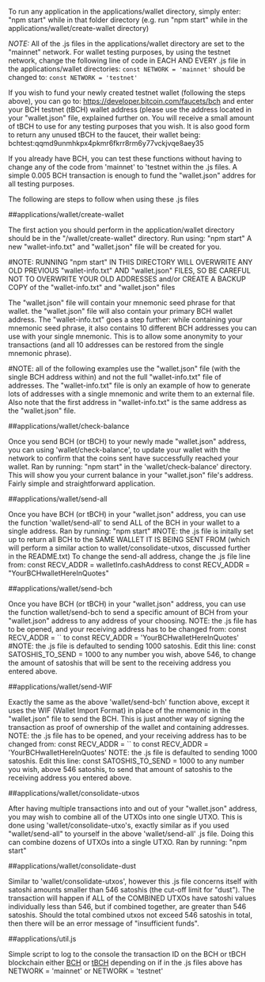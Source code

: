 To run any application in the applications/wallet directory, simply enter:
"npm start"
while in that folder directory (e.g. run "npm start" while in the
applications/wallet/create-wallet directory)

*NOTE:*
All of the .js files in the applications/wallet directory are set to the
"mainnet" network. For wallet testing purposes, by using the testnet network,
change the following line of code in EACH AND EVERY .js file in the
applications/wallet directories:
`const NETWORK = 'mainnet'`
should be changed to:
`const NETWORK = 'testnet'`

If you wish to fund your newly created testnet wallet (following the steps above),
you can go to:
https://developer.bitcoin.com/faucets/bch
and enter your BCH testnet (tBCH) wallet address (please use the address located
in your "wallet.json" file, explained further on. You will receive a small amount
of tBCH to use for any testing purposes that you wish.
It is also good form to return any unused tBCH to the faucet, their wallet being:
bchtest:qqmd9unmhkpx4pkmr6fkrr8rm6y77vckjvqe8aey35

If you already have BCH, you can test these functions without having to change
any of the code from 'mainnet' to 'testnet within the .js files. A simple 0.005
BCH transaction is enough to fund the "wallet.json" addres for all testing
purposes.


The following are steps to follow when using these .js files


##applications/wallet/create-wallet

The first action you should perform in the application/wallet directory
should be in the "/wallet/create-wallet" directory. Run using:
"npm start"
A new "wallet-info.txt" and "wallet.json" file will be created for you.

#NOTE:
RUNNING "npm start" IN THIS DIRECTORY WILL OVERWRITE ANY OLD PREVIOUS
"wallet-info.txt" AND "wallet.json" FILES, SO BE CAREFUL NOT TO OVERWRITE
YOUR OLD ADDRESSES and/or CREATE A BACKUP COPY of the "wallet-info.txt"
and "wallet.json" files

The "wallet.json" file will contain your mnemonic seed phrase for that wallet.
the "wallet.json" file will also contain your primary BCH wallet address.
The "wallet-info.txt" goes a step further: while containing your mnemonic
seed phrase, it also contains 10 different BCH addresses you can use with your
single mnemonic. This is to allow some anonymity to your transactions
(and all 10 addresses can be restored from the single mnemonic phrase).

#NOTE:
all of the following examples use the "wallet.json" file (with the single
BCH address within) and not the full "wallet-info.txt" file of addresses.
The "wallet-info.txt" file is only an example of how to generate lots of
addresses with a single mnemonic and write them to an external file. Also
note that the first address in "wallet-info.txt" is the same address as the
"wallet.json" file.


##applications/wallet/check-balance

Once you send BCH (or tBCH) to your newly made "wallet.json" address, you can
using 'wallet/check-balance', to update your wallet with the network to
confirm that the coins sent have successfully reached your wallet. Ran by running:
"npm start"
in the 'wallet/check-balance' directory. This will show you your current balance
in your "wallet.json" file's address. Fairly simple and straightforward
application.


##applications/wallet/send-all

Once you have BCH (or tBCH) in your "wallet.json" address, you can use the function
'wallet/send-all' to send ALL of the BCH in your wallet to a single address.
Ran by running:
"npm start"
#NOTE:
the .js file is initally set up to return all BCH to the SAME WALLET IT IS
BEING SENT FROM (which will perform a similar action to wallet/consolidate-utxos,
discussed further in the README.txt)
To change the send-all address, change the .js file line from:
const RECV_ADDR = walletInfo.cashAddress
to
const RECV_ADDR = "YourBCHwalletHereInQuotes"


##applications/wallet/send-bch

Once you have BCH (or tBCH) in your "wallet.json" address, you can use the function
wallet/send-bch to send a specific amount of BCH from your "wallet.json" address
to any address of your choosing.
NOTE: the .js file has to be opened, and your receiving address has to be
changed from:
const RECV_ADDR = ``
to
const RECV_ADDR = 'YourBCHwalletHereInQuotes'
#NOTE:
the .js file is defaulted to sending 1000 satoshis. Edit this line:
const SATOSHIS_TO_SEND = 1000
to any number you wish, above 546, to change the amount of satoshis that will be
sent to the receiving address you entered above.


##applications/wallet/send-WIF

Exactly the same as the above 'wallet/send-bch' function above, except it uses
the WIF (Wallet Import Format) in place of the mnemonic in the "wallet.json"
file to send the BCH. This is just another way of signing the transaction
as proof of ownership of the wallet and containing addresses.
NOTE: the .js file has to be opened, and your receiving address has to be
changed from:
const RECV_ADDR = ``
to
const RECV_ADDR = 'YourBCHwalletHereInQuotes'
NOTE: the .js file is defaulted to sending 1000 satoshis. Edit this line:
const SATOSHIS_TO_SEND = 1000
to any number you wish, above 546 satoshis, to send that amount of satoshis
to the receiving address you entered above.


##applications/wallet/consolidate-utxos

After having multiple transactions into and out of your "wallet.json" address,
you may wish to combine all of the UTXOs into one single UTXO. This is done
using 'wallet/consolidate-utxo's, exactly similar as if you used "wallet/send-all"
to yourself in the above 'wallet/send-all' .js file. Doing this can combine
dozens of UTXOs into a single UTXO. Ran by running:
"npm start"


##applications/wallet/consolidate-dust

Similar to 'wallet/consolidate-utxos', however this .js file concerns itself
with satoshi amounts smaller than 546 satoshis (the cut-off limit for "dust").
The transaction will happen if ALL of the COMBINED UTXOs have satoshi values
individually less than 546, but if combined together, are greater than 546
satoshis. Should the total combined utxos not exceed 546 satoshis in total,
then there will be an error message of "insufficient funds".

##applications/util.js

Simple script to log to the console the transaction ID on the BCH or tBCH blockchain
either
[BCH](https://explorer.bitcoin.com/bch/tx/)
or
[tBCH](https://explorer.bitcoin.com/tbch/tx)
depending on if in the .js files above has
NETWORK = 'mainnet'
or
NETWORK = 'testnet'
